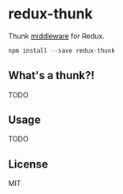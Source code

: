 redux-thunk
=============

Thunk [middleware](https://github.com/gaearon/redux/blob/master/docs/middleware.md) for Redux.

```js
npm install --save redux-thunk
```

## What's a thunk?!

TODO

## Usage

TODO

## License

MIT
